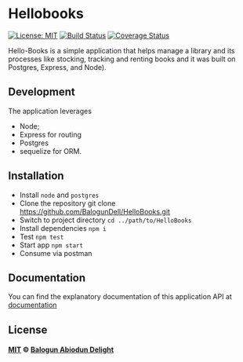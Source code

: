 # Hellobooks
[![License: MIT](https://img.shields.io/badge/License-MIT-brightgreen.svg)](https://opensource.org/licenses/MIT)
[![Build Status](https://travis-ci.org/BalogunDell/HelloBooks.svg?branch=develop)](https://travis-ci.org/BalogunDell/HelloBooks)
[![Coverage Status](https://coveralls.io/repos/github/BalogunDell/HelloBooks/badge.svg?branch=develop)](https://coveralls.io/github/BalogunDell/HelloBooks?branch=develop)

Hello-Books is a simple application that helps manage a library and its processes like stocking, tracking and renting books and it was built on Postgres, Express, and Node).

## Development
The application leverages 
- Node; 
- Express for routing
- Postgres
- sequelize for ORM.

## Installation
- Install `node` and `postgres`
- Clone the repository git clone https://github.com/BalogunDell/HelloBooks.git
- Switch to project directory `cd ../path/to/HelloBooks`
- Install dependencies `npm i`
- Test `npm test`
- Start app `npm start`
- Consume via postman

## Documentation

You can find the explanatory documentation of this application API at
[documentation](https://balogundell.github.io/slate)


## License

#### [MIT](./LICENSE) © [Balogun Abiodun Delight](https://twitter.com/abiodun_adb)
